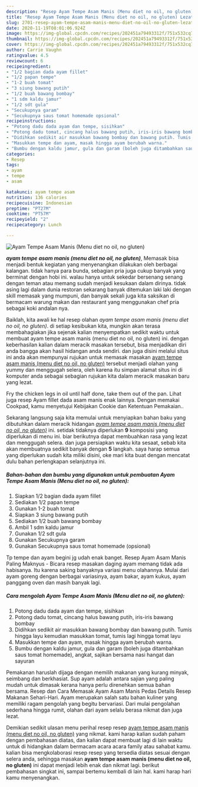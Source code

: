 ```yaml
---
description: "Resep Ayam Tempe Asam Manis (Menu diet no oil, no gluten) Lezat"
title: "Resep Ayam Tempe Asam Manis (Menu diet no oil, no gluten) Lezat"
slug: 2701-resep-ayam-tempe-asam-manis-menu-diet-no-oil-no-gluten-lezat
date: 2020-11-19T08:01:06.924Z
image: https://img-global.cpcdn.com/recipes/202451a79493312f/751x532cq70/ayam-tempe-asam-manis-menu-diet-no-oil-no-gluten-foto-resep-utama.jpg
thumbnail: https://img-global.cpcdn.com/recipes/202451a79493312f/751x532cq70/ayam-tempe-asam-manis-menu-diet-no-oil-no-gluten-foto-resep-utama.jpg
cover: https://img-global.cpcdn.com/recipes/202451a79493312f/751x532cq70/ayam-tempe-asam-manis-menu-diet-no-oil-no-gluten-foto-resep-utama.jpg
author: Carrie Vaughn
ratingvalue: 4.5
reviewcount: 6
recipeingredient:
- "1/2 bagian dada ayam fillet"
- "1/2 papan tempe"
- "1-2 buah tomat"
- "3 siung bawang putih"
- "1/2 buah bawang bombay"
- "1 sdm kaldu jamur"
- "1/2 sdt gula"
- "Secukupnya garam"
- "Secukupnya saus tomat homemade opsional"
recipeinstructions:
- "Potong dadu dada ayam dan tempe, sisihkan"
- "Potong dadu tomat, cincang halus bawang putih, iris-iris bawang bombay"
- "Didihkan sedikit air masukkan bawang bombay dan bawang putih. Tumis hingga layu kemudian masukkan tomat, tumis lagi hingga tomat layu"
- "Masukkan tempe dan ayam, masak hingga ayam berubah warna."
- "Bumbu dengan kaldu jamur, gula dan garam (boleh juga ditambahkan saus tomat homemade), angkat, sajikan bersama nasi hangat dan sayuran"
categories:
- Resep
tags:
- ayam
- tempe
- asam

katakunci: ayam tempe asam 
nutrition: 136 calories
recipecuisine: Indonesian
preptime: "PT27M"
cooktime: "PT57M"
recipeyield: "2"
recipecategory: Lunch

---
```



![Ayam Tempe Asam Manis (Menu diet no oil, no gluten)](https://img-global.cpcdn.com/recipes/202451a79493312f/751x532cq70/ayam-tempe-asam-manis-menu-diet-no-oil-no-gluten-foto-resep-utama.jpg)

<b><i>ayam tempe asam manis (menu diet no oil, no gluten)</i></b>, Memasak bisa menjadi bentuk kegiatan yang menyenangkan dilakukan oleh berbagai kalangan. tidak hanya para bunda, sebagian pria juga cukup banyak yang berminat dengan hobi ini. walau hanya untuk sekedar bersenang senang dengan teman atau memang sudah menjadi kesukaan dalam dirinya. tidak asing lagi dalam dunia restoran sekarang banyak ditemukan laki laki dengan skill memasak yang mumpuni, dan banyak sekali juga kita saksikan di bermacam warung makan dan restaurant yang menggunakan chef pria sebagai koki andalan nya.

Baiklah, kita awali ke hal resep olahan <i>ayam tempe asam manis (menu diet no oil, no gluten)</i>. di setiap kesibukan kita, mungkin akan terasa membahagiakan jika sejenak kalian menyempatkan sedikit waktu untuk membuat ayam tempe asam manis (menu diet no oil, no gluten) ini. dengan keberhasilan kalian dalam meracik masakan tersebut, bisa menjadikan diri anda bangga akan hasil hidangan anda sendiri. dan juga disini melalui situs ini anda akan mempunyai rujukan untuk memasak masakan <u>ayam tempe asam manis (menu diet no oil, no gluten)</u> tersebut menjadi olahan yang yummy dan menggugah selera, oleh karena itu simpan alamat situs ini di komputer anda sebagai sebagian rujukan kita dalam meracik masakan baru yang lezat.

Fry the chicken legs in oil until half done, take them out of the pan. Lihat juga resep Ayam fillet dada asam manis enak lainnya. Dengan memakai Cookpad, kamu menyetujui Kebijakan Cookie dan Ketentuan Pemakaian..


Sekarang langsung saja kita memulai untuk menyiapkan bahan baku yang dibutuhkan dalam meracik hidangan <u><i>ayam tempe asam manis (menu diet no oil, no gluten)</i></u> ini. setidak tidaknya diperlukan <b>9</b> komposisi yang diperlukan di menu ini. biar berikutnya dapat membuahkan rasa yang lezat dan menggugah selera. dan juga persiapkan waktu kita sesaat, sebab kita akan membuatnya sedikit banyak dengan <b>5</b> langkah. saya harap semua yang diperlukan sudah kita miliki disini, oke mari kita buat dengan mencatat dulu bahan perlengkapan selanjutnya ini.

<!--inarticleads1-->

##### Bahan-bahan dan bumbu yang digunakan untuk pembuatan Ayam Tempe Asam Manis (Menu diet no oil, no gluten):

1. Siapkan 1/2 bagian dada ayam fillet
1. Sediakan 1/2 papan tempe
1. Gunakan 1-2 buah tomat
1. Siapkan 3 siung bawang putih
1. Sediakan 1/2 buah bawang bombay
1. Ambil 1 sdm kaldu jamur
1. Gunakan 1/2 sdt gula
1. Gunakan Secukupnya garam
1. Gunakan Secukupnya saus tomat homemade (opsional)


Tp tempe dan ayam begini jg udah enak banget. Resep Ayam Asam Manis Paling Maknyus - Bicara resep masakan daging ayam memang tidak ada habisanya. Itu karena saking banyaknya variasi menu olahannya. Mulai dari ayam goreng dengan berbagai variasinya, ayam bakar, ayam kukus, ayam panggang oven dan masih banyak lagi. 

<!--inarticleads2-->

##### Cara mengolah Ayam Tempe Asam Manis (Menu diet no oil, no gluten):

1. Potong dadu dada ayam dan tempe, sisihkan
1. Potong dadu tomat, cincang halus bawang putih, iris-iris bawang bombay
1. Didihkan sedikit air masukkan bawang bombay dan bawang putih. Tumis hingga layu kemudian masukkan tomat, tumis lagi hingga tomat layu
1. Masukkan tempe dan ayam, masak hingga ayam berubah warna.
1. Bumbu dengan kaldu jamur, gula dan garam (boleh juga ditambahkan saus tomat homemade), angkat, sajikan bersama nasi hangat dan sayuran


Pemakanan haruslah dijaga dengan memilih makanan yang kurang minyak, seimbang dan berkhasiat. Sup ayam adalah antara sajian yang paling mudah untuk dimasak kerana hanya perlu direnehkan semua bahan bersama. Resep dan Cara Memasak Ayam Asam Manis Pedas Details Resep Makanan Sehari-Hari. Ayam merupakan salah satu bahan kuliner yang memiliki ragam pengolah yang begitu bervariasi. Dari mulai pengolahan sederhana hingga rumit, olahan dari ayam selalu berasa nikmat dan juga lezat. 

Demikian sedikit ulasan menu perihal resep resep <u>ayam tempe asam manis (menu diet no oil, no gluten)</u> yang nikmat. kami harap kalian sudah paham dengan pembahasan diatas, dan kalian dapat membuat lagi di lain waktu untuk di hidangkan dalam bermacam acara acara family atau sahabat kamu. kalian bisa mengkolaborasi resep resep yang tersedia diatas sesuai dengan selera anda, sehingga masakan <b>ayam tempe asam manis (menu diet no oil, no gluten)</b> ini dapat menjadi lebih enak dan nikmat lagi. berikut pembahasan singkat ini, sampai bertemu kembali di lain hal. kami harap hari kamu menyenangkan.
